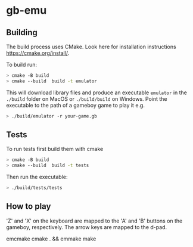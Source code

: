 # gb-emu

## Building

The build process uses CMake. Look here for installation instructions https://cmake.org/install/.

To build run:

```sh
> cmake -B build
> cmake --build  build -t emulator
```

This will download library files and produce an executable `emulator` in the `./build` folder on MacOS or `./build/build` on Windows.
Point the executable to the path of a gameboy game to play it e.g.

```sh
> ./build/emulator -r your-game.gb
```

## Tests

To run tests first build them with cmake

```sh
> cmake -B build
> cmake --build  build -t tests
```

Then run the executable:

```sh
> ./build/tests/tests
```

## How to play

'Z' and 'X' on the keyboard are mapped to the 'A' and 'B' buttons on the gameboy, respectively. The arrow keys are mapped to the d-pad.

emcmake cmake . && emmake make

